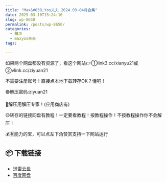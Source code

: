 ```yaml
---
title: "Max&#038;Yos夫夫 2024.03-04月合集"
date: 2025-03-10T15:24:16
slug: wp-8650
permalink: /posts/wp-8650/
categories:
  - 精华
  - maxyos夫夫
tags:

---
```


如果两个网盘都没有资源了，看这个网站👉①link3.cc/xianyu21或②vlink.cc/ziyuan21

不需要注册账号！直接点本地下载转存OK？懂吧！

🟢解压密码:ziyuan21

🔵解压用解压专家！(应用商店有)

🟡转存的链接网盘有教程！一定要看教程！按教程操作！不按教程操作你不会解压！

💰🈶能力的宝，可以点左下角赞赏支持一下网站运行

## 📦 下载链接
- [迅雷云盘](https://blziyuan21.com/pay-download/8650?key=2d27fac31d&down_id=0)
- [百度网盘](https://blziyuan21.com/pay-download/8650?key=2d27fac31d&down_id=1)

